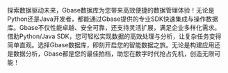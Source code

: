 探索数据驱动未来，Gbase数据库为您带来高效便捷的数据管理体验！无论是Python还是Java开发者，都能通过Gbase提供的专业SDK快速集成与操作数据库。Gbase不仅性能卓越、安全可靠，还支持灵活扩展，满足企业多样化需求。借助Python/Java SDK，您可轻松实现数据的高效处理与分析，让复杂任务变得简单直观。选择Gbase数据库，即刻开启您的智能数据之旅。无论是构建应用还是数据分析，Gbase都是您的最佳拍档，助您在数字时代抢占先机，创造无限可能！